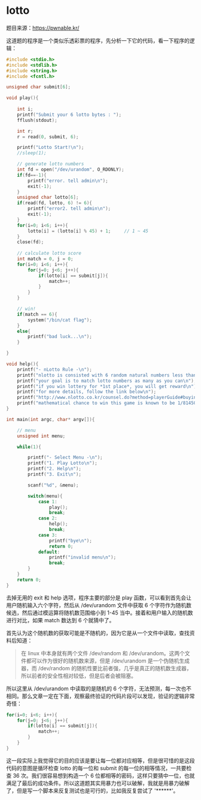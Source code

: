 # lotto

题目来源：https://pwnable.kr/

这道题的程序是一个类似乐透彩票的程序，先分析一下它的代码，看一下程序的逻辑：

```c
#include <stdio.h>
#include <stdlib.h>
#include <string.h>
#include <fcntl.h>

unsigned char submit[6];

void play(){
	
	int i;
	printf("Submit your 6 lotto bytes : ");
	fflush(stdout);

	int r;
	r = read(0, submit, 6);

	printf("Lotto Start!\n");
	//sleep(1);

	// generate lotto numbers
	int fd = open("/dev/urandom", O_RDONLY);
	if(fd==-1){
		printf("error. tell admin\n");
		exit(-1);
	}
	unsigned char lotto[6];
	if(read(fd, lotto, 6) != 6){
		printf("error2. tell admin\n");
		exit(-1);
	}
	for(i=0; i<6; i++){
		lotto[i] = (lotto[i] % 45) + 1;		// 1 ~ 45
	}
	close(fd);
	
	// calculate lotto score
	int match = 0, j = 0;
	for(i=0; i<6; i++){
		for(j=0; j<6; j++){
			if(lotto[i] == submit[j]){
				match++;
			}
		}
	}

	// win!
	if(match == 6){
		system("/bin/cat flag");
	}
	else{
		printf("bad luck...\n");
	}

}

void help(){
	printf("- nLotto Rule -\n");
	printf("nlotto is consisted with 6 random natural numbers less than 46\n");
	printf("your goal is to match lotto numbers as many as you can\n");
	printf("if you win lottery for *1st place*, you will get reward\n");
	printf("for more details, follow the link below\n");
	printf("http://www.nlotto.co.kr/counsel.do?method=playerGuide#buying_guide01\n\n");
	printf("mathematical chance to win this game is known to be 1/8145060.\n");
}

int main(int argc, char* argv[]){

	// menu
	unsigned int menu;

	while(1){

		printf("- Select Menu -\n");
		printf("1. Play Lotto\n");
		printf("2. Help\n");
		printf("3. Exit\n");

		scanf("%d", &menu);

		switch(menu){
			case 1:
				play();
				break;
			case 2:
				help();
				break;
			case 3:
				printf("bye\n");
				return 0;
			default:
				printf("invalid menu\n");
				break;
		}
	}
	return 0;
}
```

去掉无用的 exit 和 help 选项，程序主要的部分是 play 函数，可以看到首先会让用户随机输入六个字符，然后从 /dev/urandom 文件中获取 6 个字符作为随机数候选，然后通过模运算将随机数范围缩小到 1-45 当中。接着和用户输入的随机数进行对比，如果 match 数达到 6 个就猜中了。

首先认为这个随机数的获取可能是不随机的，因为它是从一个文件中读取，查找资料后知道：

> 在 linux 中本身就有两个文件 /dev/random 和 /dev/urandom。这两个文件都可以作为很好的随机数来源，但是 /dev/urandom 是一个伪随机生成器，而 /dev/random 的随机性要比前者强，几乎是真正的随机数生成器，所以前者的安全性相对较低，但是后者会被阻塞。

所以这里从 /dev/urandom 中读取的是随机的 6 个字符，无法预测，每一次也不相同。那么文章一定在下面，观察最终验证的代码片段可以发现，验证的逻辑非常奇怪：

```c
for(i=0; i<6; i++){
    for(j=0; j<6; j++){
        if(lotto[i] == submit[j]){
            match++;
        }
    }
}
```

这一段实际上我觉得它的目的应该是要让每一位都对应相等，但是很可惜的是这段代码的意图是循环检查 lotto 的每一位和 submit 的每一位的相等情况，一共要检查 36 次。我们很容易想到构造一个 6 位都相等的密码，这样只要猜中一位，也就满足了最后的成功条件。所以这道题其实用暴力也可以破解，我就是用暴力破解了，但是写一个脚本来反复测试也是可行的，比如我反复尝试了 '\*\*\*\*\*\*'。